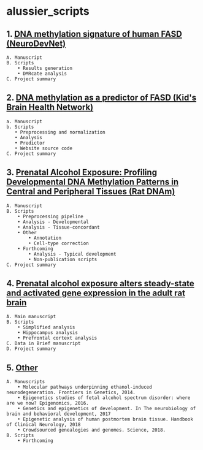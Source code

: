 # alussier_scripts

## 1. [DNA methylation signature of human FASD (NeuroDevNet)](/DNAm_signature_FASD)
    A. Manuscript
    B. Scripts
        • Results generation
        • DMRcate analysis
    C. Project summary
  
## 2. [DNA methylation as a predictor of FASD (Kid's Brain Health Network)](/DNAm_predictor_FASD)
    a. Manuscript
    b. Scripts
       • Preprocessing and normalization
       • Analysis
       • Predictor
       • Website source code
    C. Project summary

## 3. [Prenatal Alcohol Exposure: Profiling Developmental DNA Methylation Patterns in Central and Peripheral Tissues (Rat DNAm)](/Rat_DNAm)
    A. Manuscript
    B. Scripts
        • Preprocessing pipeline
        • Analysis - Developmental
        • Analysis - Tissue-concordant
        • Other
            • Annotation 
            • Cell-type correction
        • Forthcoming
            • Analysis - Typical development
            • Non-publication scripts
    C. Project summary
    
## 4. [Prenatal alcohol exposure alters steady-state and activated gene expression in the adult rat brain](/Rat_transcriptome_PAE)
    A. Main manuscript
    B. Scripts
        • Simplified analysis
        • Hippocampus analysis
        • Prefrontal cortext analysis
    C. Data in Brief manuscript
    D. Project summary
    
## 5. [Other](/Other)
    A. Manuscripts
        • Molecular pathways underpinning ethanol-induced neurodegeneration. Frontiers in Genetics, 2014.
        • Epigenetics studies of fetal alcohol spectrum disorder: where are we now? Epigenomics, 2016.
        • Genetics and epigenetics of development. In The neurobiology of brain and behavioral development, 2017
        • Epigenetic analysis of human postmortem brain tissue. Handbook of Clinical Neurology, 2018
        • Crowdsourced genealogies and genomes. Science, 2018.
    B. Scripts
        • Forthcoming
